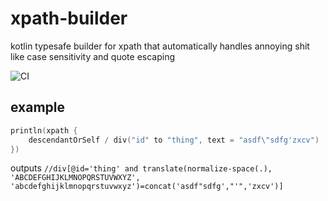 # xpath-builder
kotlin typesafe builder for xpath that automatically handles annoying shit like case sensitivity and quote escaping

![CI](https://github.com/DetachHead/xpath-builder/workflows/CI/badge.svg)

## example

```kotlin
println(xpath {
    descendantOrSelf / div("id" to "thing", text = "asdf\"sdfg'zxcv")
})
```
outputs `//div[@id='thing' and translate(normalize-space(.), 'ABCDEFGHIJKLMNOPQRSTUVWXYZ', 'abcdefghijklmnopqrstuvwxyz')=concat('asdf"sdfg',"'",'zxcv')]`
